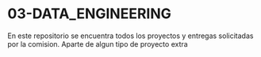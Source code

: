 # 03-DATA_ENGINEERING
En este repositorio se encuentra todos los proyectos y entregas solicitadas por la comision. Aparte de algun tipo de proyecto extra
